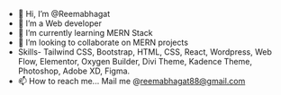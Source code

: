 - 👋 Hi, I’m @Reemabhagat
- 👀 I’m a Web developer
- 🌱 I’m currently learning MERN Stack
- 💞️ I’m looking to collaborate on MERN projects
- Skills- Tailwind CSS, Bootstrap, HTML, CSS, React, Wordpress, Web Flow, Elementor, Oxygen Builder, Divi Theme, Kadence Theme, Photoshop, Adobe XD, Figma.
- 📫 How to reach me... Mail me @reemabhagat88@gmail.com

<!---
Reemabhagat/Reemabhagat is a ✨ special ✨ repository because its `README.md` (this file) appears on your GitHub profile.
You can click the Preview link to take a look at your changes.
--->
